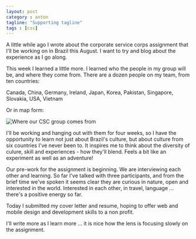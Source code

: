 ```yaml
---
layout: post
category : anton
tagline: "Supporting tagline"
tags : [csc]
---
```


A little while ago I wrote about the corporate service corps assignment that I'll be working on in Brazil this August. I want to try and blog about the experience as I go along. 

This week I learned a little more. I learned who the people in my group will be, and where they come from. There are a dozen people on my team, from ten countries:

Canada, China, Germany, Ireland, Japan, Korea, Pakistan, Singapore, Slovakia, USA, Vietnam

Or in map form:

![Where our CSC group comes from](http://www.hickory.ca/images/participants.png)


I'll be working and hanging out with them for four weeks, so I have the opportunity to learn not just about Brazil's culture, but about culture from six countries I've never been to. It inspires me to think about the diversity of culure, skill and experiences - how they'll blend. Feels a bit like an experiment as well as an adventure!

Our pre-work for the assignment is beginning. We are interviewing each other and learning. So far I've talked with three participants, and from the brief time we've spoken it seems clear they are curious in nature, open and interested in the world. Interested in each other, in travel, language ... there's a positive energy so far.

Today I submitted my cover letter and resume, hoping to offer web and mobile design and development skills to a non profit. 

I'll write more as I learn more ... it is nice how the lens is focusing slowly on the assignment.